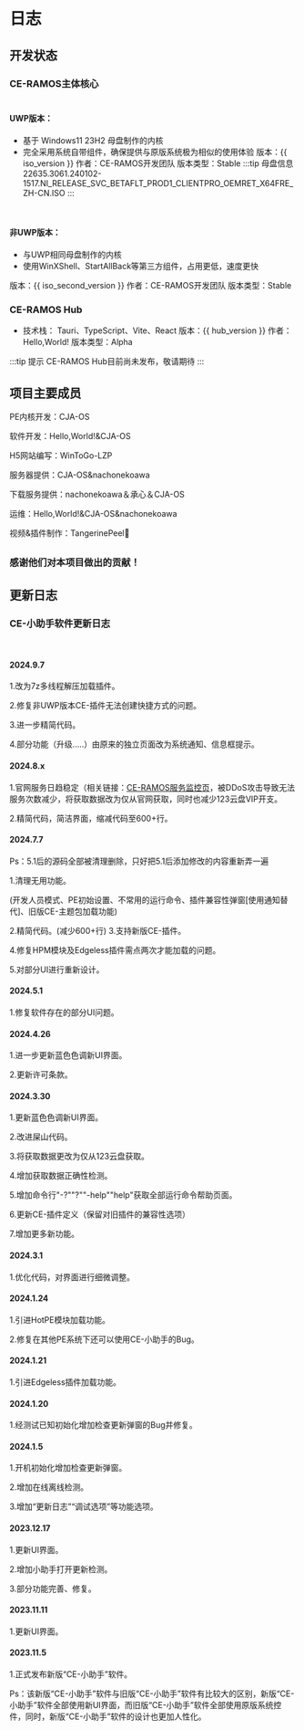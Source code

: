 # 日志
## 开发状态

### CE-RAMOS主体核心<br><br>
#### UWP版本：
* 基于 Windows11 23H2 母盘制作的内核
* 完全采用系统自带组件，确保提供与原版系统极为相似的使用体验
<Badge type="tip">版本：{{ iso_version }}</Badge> <Badge type="info">作者：CE-RAMOS开发团队</Badge> <Badge type="warning">版本类型：Stable</Badge>
:::tip 母盘信息
22635.3061.240102-1517.NI_RELEASE_SVC_BETAFLT_PROD1_CLIENTPRO_OEMRET_X64FRE_ZH-CN.ISO
:::
<br>

#### 非UWP版本：
* 与UWP相同母盘制作的内核
* 使用WinXShell、StartAllBack等第三方组件，占用更低，速度更快

<Badge type="tip">版本：{{ iso_second_version }}</Badge> <Badge type="info">作者：CE-RAMOS开发团队</Badge> <Badge type="warning">版本类型：Stable</Badge>

### CE-RAMOS Hub
* 技术栈： Tauri、TypeScript、Vite、React
<Badge type="tip">版本：{{ hub_version }}</Badge> <Badge type="info">作者：Hello,World!</Badge> <Badge type="warning">版本类型：Alpha</Badge>

:::tip 提示
CE-RAMOS Hub目前尚未发布，敬请期待
:::

## 项目主要成员

PE内核开发：CJA-OS

软件开发：Hello,World!&CJA-OS

H5网站编写：WinToGo-LZP

服务器提供：CJA-OS&nachonekoawa

下载服务提供：nachonekoawa＆承心＆CJA-OS

运维：Hello,World!&CJA-OS&nachonekoawa

视频&插件制作：TangerinePeel🍊

<h2 id="" tabindex="-1"></h2>

### 感谢他们对本项目做出的贡献！

## 更新日志

### CE-小助手软件更新日志

<br>

#### 2024.9.7

1.改为7z多线程解压加载插件。

2.修复非UWP版本CE-插件无法创建快捷方式的问题。

3.进一步精简代码。

4.部分功能（升级.....）由原来的独立页面改为系统通知、信息框提示。

#### 2024.8.x

1.官网服务日趋稳定（相关链接：[CE-RAMOS服务监控页](https://status.ce-ramos.cn/)，被DDoS攻击导致无法服务次数减少，将获取数据改为仅从官网获取，同时也减少123云盘VIP开支。

2.精简代码，简洁界面，缩减代码至600+行。

#### 2024.7.7

Ps：5.1后的源码全部被清理删除，只好把5.1后添加修改的内容重新弄一遍

1.清理无用功能。

(开发人员模式、PE初始设置、不常用的运行命令、插件兼容性弹窗[使用通知替代]、旧版CE-主题包加载功能)

2.精简代码。(减少600+行)
3.支持新版CE-插件。

4.修复HPM模块及Edgeless插件需点两次才能加载的问题。

5.对部分UI进行重新设计。

#### 2024.5.1

1.修复软件存在的部分UI问题。

#### 2024.4.26

1.进一步更新蓝色色调新UI界面。

2.更新许可条款。

#### 2024.3.30

1.更新蓝色色调新UI界面。

2.改进屎山代码。

3.将获取数据更改为仅从123云盘获取。

4.增加获取数据正确性检测。

5.增加命令行"-?""?""-help""help"获取全部运行命令帮助页面。

6.更新CE-插件定义（保留对旧插件的兼容性选项）

7.增加更多新功能。

#### 2024.3.1

1.优化代码，对界面进行细微调整。

#### 2024.1.24

1.引进HotPE模块加载功能。

2.修复在其他PE系统下还可以使用CE-小助手的Bug。

#### 2024.1.21

1.引进Edgeless插件加载功能。

#### 2024.1.20

1.经测试已知初始化增加检查更新弹窗的Bug并修复。

#### 2024.1.5

1.开机初始化增加检查更新弹窗。

2.增加在线离线检测。

3.增加“更新日志”“调试选项”等功能选项。

#### 2023.12.17

1.更新UI界面。

2.增加小助手打开更新检测。

3.部分功能完善、修复。

#### 2023.11.11

1.更新UI界面。

#### 2023.11.5

1.正式发布新版“CE-小助手”软件。

Ps：该新版“CE-小助手”软件与旧版“CE-小助手”软件有比较大的区别，新版“CE-小助手”软件全部使用新UI界面，而旧版“CE-小助手”软件全部使用原版系统控件，同时，新版“CE-小助手”软件的设计也更加人性化。

<script>  
export default {  
  data() {  
    return {  
      iso_version: '获取中...',
      iso_second_version: '获取中...',
      hub_version: '获取中...'  
    };  
  },  
  methods: {  
    fetchInfo() {  
      fetch('https://api.ce-ramos.cn/GetInfo/')  
        .then(response => {  
          if (!response.ok) {  
            throw new Error('Network response was not ok');  
          }  
          return response.json();  
        })  
        .then(data => {  
          this.iso_version = data.data.iso_version === 'null' ? '获取失败' : `CE-RAMOS ${data.data.iso_version} Pro (UWP)`;
          this.iso_second_version = data.data.iso_second_version === 'null' ? '获取失败' : `CE-RAMOS ${data.data.iso_second_version} Pro`;   
          this.hub_version = data.data.hub_version === 'null' ? '获取失败' : `CE-RAMOS Hub+${data.data.hub_version}`;  
        })  
        .catch(error => {  
          console.error('There was a problem with your fetch operation:', error);  
          this.iso_version = '获取失败'; 
          this.iso_second_version = '获取失败'; 
          this.hub_version = '获取失败';  
        });  
    }  
  },  
  mounted() {  
    this.fetchInfo();  
  }  
};  
</script>  